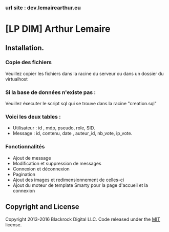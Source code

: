 ### url site : dev.lemairearthur.eu

# [LP DIM] Arthur Lemaire

## Installation.

### Copie des fichiers

Veuillez copier les fichiers dans la racine du serveur ou dans un dossier du virtualhost

### Si la base de données n'existe pas : 

 Veuillez éxecuter le script sql qui se trouve dans la racine "creation.sql"


### Voici les deux tables : 

* Utilisateur : id , mdp, pseudo,  role, SID.
* Message : id, contenu, date , auteur_id, nb_vote, ip_vote.

### Fonctionnalités
* Ajout de message
* Modification et suppression de messages
* Connexion et déconnexion
* Pagination
* Ajout des images et redimensionnement de celles-ci
* Ajout du moteur de template Smarty pour la page d'accueil et la connexion
###
## Copyright and License

Copyright 2013-2016 Blackrock Digital LLC. Code released under the [MIT](https://github.com/BlackrockDigital/startbootstrap-freelancer/blob/gh-pages/LICENSE) license.
